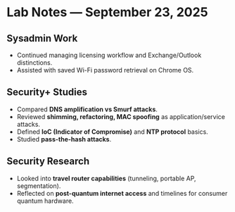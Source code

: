 # Lab Notes — September 23, 2025

## Sysadmin Work
- Continued managing licensing workflow and Exchange/Outlook distinctions.  
- Assisted with saved Wi-Fi password retrieval on Chrome OS.  

## Security+ Studies
- Compared **DNS amplification vs Smurf attacks**.  
- Reviewed **shimming, refactoring, MAC spoofing** as application/service attacks.  
- Defined **IoC (Indicator of Compromise)** and **NTP protocol** basics.  
- Studied **pass-the-hash attacks**.  

## Security Research
- Looked into **travel router capabilities** (tunneling, portable AP, segmentation).  
- Reflected on **post-quantum internet access** and timelines for consumer quantum hardware.  
